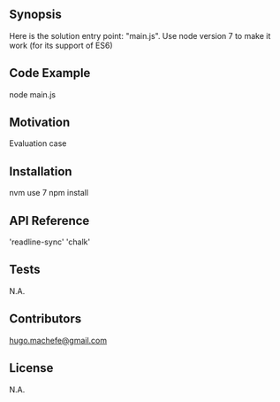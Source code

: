 ## Synopsis

Here is the solution entry point: "main.js".
Use node version 7 to make it work (for its support of ES6)


## Code Example

node main.js


## Motivation

Evaluation case


## Installation

nvm use 7
npm install


## API Reference

'readline-sync'
'chalk'


## Tests

N.A.


## Contributors

hugo.machefe@gmail.com


## License

N.A.